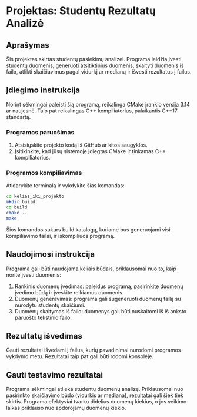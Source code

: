 # Projektas: Studentų Rezultatų Analizė

## Aprašymas

Šis projektas skirtas studentų pasiekimų analizei. Programa leidžia įvesti studentų duomenis, generuoti atsitiktinius duomenis, skaityti duomenis iš failo, atlikti skaičiavimus pagal vidurkį ar medianą ir išvesti rezultatus į failus.

## Įdiegimo instrukcija

Norint sėkmingai paleisti šią programą, reikalinga CMake įrankio versija 3.14 ar naujesnė. Taip pat reikalingas C++ kompiliatorius, palaikantis C++17 standartą.

### Programos paruošimas

1. Atsisiųskite projekto kodą iš GitHub ar kitos saugyklos.
2. Įsitikinkite, kad jūsų sistemoje įdiegtas CMake ir tinkamas C++ kompiliatorius.

### Programos kompiliavimas

Atidarykite terminalą ir vykdykite šias komandas:

```bash
cd kelias_iki_projekto
mkdir build
cd build
cmake ..
make
```
Šios komandos sukurs build katalogą, kuriame bus generuojami visi kompiliavimo failai, ir iškompiliuos programą.

## Naudojimosi instrukcija

Programa gali būti naudojama keliais būdais, priklausomai nuo to, kaip norite įvesti duomenis:

1. Rankinis duomenų įvedimas: paleidus programą, pasirinkite duomenų įvedimo būdą ir įveskite reikiamus duomenis.
2. Duomenų generavimas: programa gali sugeneruoti duomenų failą su nurodytu studentų skaičiumi.
3. Duomenų skaitymas iš failo: duomenys gali būti nuskaitomi iš iš anksto paruošto tekstinio failo.

## Rezultatų išvedimas

Gauti rezultatai išvedami į failus, kurių pavadinimai nurodomi programos vykdymo metu. Rezultatai taip pat gali būti rodomi konsolėje.

## Gauti testavimo rezultatai

Programa sėkmingai atlieka studentų duomenų analizę. Priklausomai nuo pasirinkto skaičiavimo būdo (vidurkis ar mediana),
rezultatai gali šiek tiek skirtis. Programa efektyviai tvarko didelius duomenų kiekius, o jos veikimo laikas priklauso nuo
apdorojamų duomenų kiekio.
